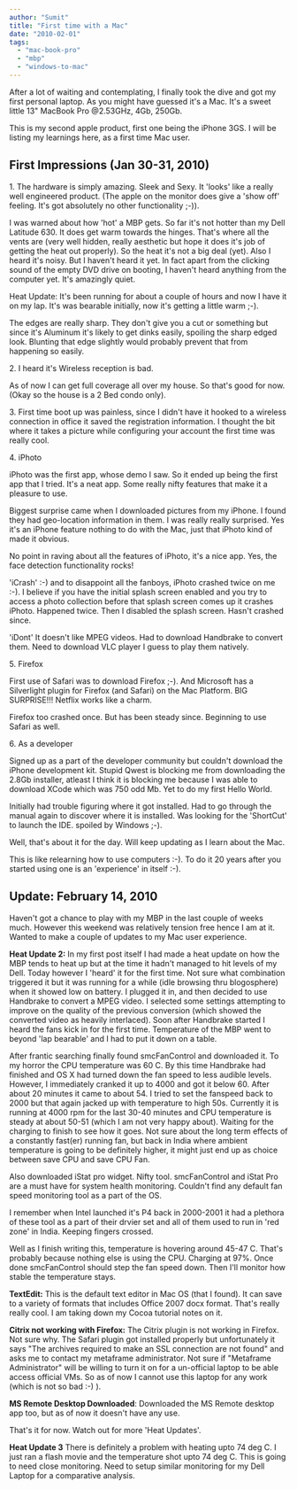 ```yaml
---
author: "Sumit"
title: "First time with a Mac"
date: "2010-02-01"
tags: 
  - "mac-book-pro"
  - "mbp"
  - "windows-to-mac"
---
```


After a lot of waiting and contemplating, I finally took the dive and got my first personal laptop. As you might have guessed it's a Mac. It's a sweet little 13" MacBook Pro @2.53GHz, 4Gb, 250Gb.

This is my second apple product, first one being the iPhone 3GS. I will be listing my learnings here, as a first time Mac user.

## First Impressions (Jan 30-31, 2010)

1\. The hardware is simply amazing. Sleek and Sexy. It 'looks' like a really well engineered product. (The apple on the monitor does give a 'show off' feeling. It's got absolutely no other functionality ;-)).

I was warned about how 'hot' a MBP gets. So far it's not hotter than my Dell Latitude 630. It does get warm towards the hinges. That's where all the vents are (very well hidden, really aesthetic but hope it does it's job of getting the heat out properly). So the heat it's not a big deal (yet). Also I heard it's noisy. But I haven't heard it yet. In fact apart from the clicking sound of the empty DVD drive on booting, I haven't heard anything from the computer yet. It's amazingly quiet.

Heat Update: It's been running for about a couple of hours and now I have it on my lap. It's was bearable initially, now it's getting a little warm ;-).

The edges are really sharp. They don't give you a cut or something but since it's Aluminum it's likely to get dinks easily, spoiling the sharp edged look. Blunting that edge slightly would probably prevent that from happening so easily.

2\. I heard it's Wireless reception is bad.

As of now I can get full coverage all over my house. So that's good for now. (Okay so the house is a 2 Bed condo only).

3\. First time boot up was painless, since I didn't have it hooked to a wireless connection in office it saved the registration information. I thought the bit where it takes a picture while configuring your account the first time was really cool.

4\. iPhoto

iPhoto was the first app, whose demo I saw. So it ended up being the first app that I tried. It's a neat app. Some really nifty features that make it a pleasure to use.

Biggest surprise came when I downloaded pictures from my iPhone. I found they had geo-location information in them. I was really really surprised. Yes it's an iPhone feature nothing to do with the Mac, just that iPhoto kind of made it obvious.

No point in raving about all the features of iPhoto, it's a nice app. Yes, the face detection functionality rocks!

'iCrash' :-) and to disappoint all the fanboys, iPhoto crashed twice on me :-). I believe if you have the initial splash screen enabled and you try to access a photo collection before that splash screen comes up it crashes iPhoto. Happened twice. Then I disabled the splash screen. Hasn't crashed since.

'iDont' It doesn't like MPEG videos. Had to download Handbrake to convert them. Need to download VLC player I guess to play them natively.

5\. Firefox

First use of Safari was to download Firefox ;-). And Microsoft has a Silverlight plugin for Firefox (and Safari) on the Mac Platform. BIG SURPRISE!!! Netflix works like a charm.

Firefox too crashed once. But has been steady since. Beginning to use Safari as well.

6\. As a developer

Signed up as a part of the developer community but couldn't download the iPhone development kit. Stupid Qwest is blocking me from downloading the 2.8Gb installer, atleast I think it is blocking me because I was able to download XCode which was 750 odd Mb. Yet to do my first Hello World.

Initially had trouble figuring where it got installed. Had to go through the manual again to discover where it is installed. Was looking for the 'ShortCut' to launch the IDE. spoiled by Windows ;-).

Well, that's about it for the day. Will keep updating as I learn about the Mac.

This is like relearning how to use computers :-). To do it 20 years after you started using one is an 'experience' in itself :-).

## Update: February 14, 2010

Haven't got a chance to play with my MBP in the last couple of weeks much. However this weekend was relatively tension free hence I am at it. Wanted to make a couple of updates to my Mac user experience.

**Heat Update 2:** In my first post itself I had made a heat update on how the MBP tends to heat up but at the time it hadn't managed to hit levels of my Dell. Today however I 'heard' it for the first time. Not sure what combination triggered it but it was running for a while (idle browsing thru blogosphere) when it showed low on battery. I plugged it in, and then decided to use Handbrake to convert a MPEG video. I selected some settings attempting to improve on the quality of the previous conversion (which showed the converted video as heavily interlaced). Soon after Handbrake started I heard the fans kick in for the first time. Temperature of the MBP went to beyond 'lap bearable' and I had to put it down on a table.

After frantic searching finally found smcFanControl and downloaded it. To my horror the CPU temperature was 60 C. By this time Handbrake had finished and OS X had turned down the fan speed to less audible levels. However, I immediately cranked it up to 4000 and got it below 60. After about 20 minutes it came to about 54. I tried to set the fanspeed back to 2000 but that again jacked up with temperature to high 50s. Currently it is running at 4000 rpm for the last 30-40 minutes and CPU temperature is steady at about 50-51 (which I am not very happy about). Waiting for the charging to finish to see how it goes. Not sure about the long term effects of a constantly fast(er) running fan, but back in India where ambient temperature is going to be definitely higher, it might just end up as choice between save CPU and save CPU Fan.

Also downloaded iStat pro widget. Nifty tool. smcFanControl and iStat Pro are a must have for system health monitoring. Couldn't find any default fan speed monitoring tool as a part of the OS.

I remember when Intel launched it's P4 back in 2000-2001 it had a plethora of these tool as a part of their drvier set and all of them used to run in 'red zone' in India. Keeping fingers crossed.

Well as I finish writing this, temperature is hovering around 45-47 C. That's probably because nothing else is using the CPU. Charging at 97%. Once done smcFanControl should step the fan speed down. Then I'll monitor how stable the temperature stays.

**TextEdit:** This is the default text editor in Mac OS (that I found). It can save to a variety of formats that includes Office 2007 docx format. That's really really cool. I am taking down my Cocoa tutorial notes on it.

**Citrix not working with Firefox:** The Citrix plugin is not working in Firefox. Not sure why. The Safari plugin got installed properly but unfortunately it says "The archives required to make an SSL connection are not found" and asks me to contact my metaframe administrator. Not sure if "Metaframe Administrator" will be willing to turn it on for a un-official laptop to be able access official VMs. So as of now I cannot use this laptop for any work (which is not so bad :-) ).

**MS Remote Desktop Downloaded**: Downloaded the MS Remote desktop app too, but as of now it doesn't have any use.

That's it for now. Watch out for more 'Heat Updates'.

**Heat Update 3** There is definitely a problem with heating upto 74 deg C. I just ran a flash movie and the temperature shot upto 74 deg C. This is going to need close monitoring. Need to setup similar monitoring for my Dell Laptop for a comparative analysis.
